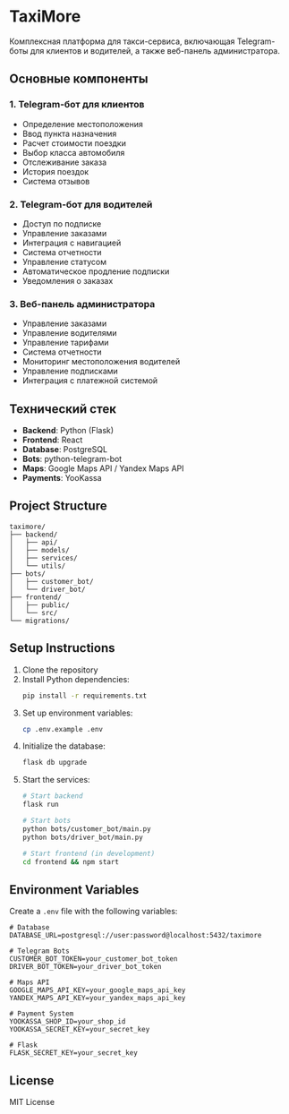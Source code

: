 # TaxiMore

Комплексная платформа для такси-сервиса, включающая Telegram-боты для клиентов и водителей, а также веб-панель администратора.

## Основные компоненты

### 1. Telegram-бот для клиентов
- Определение местоположения
- Ввод пункта назначения
- Расчет стоимости поездки
- Выбор класса автомобиля
- Отслеживание заказа
- История поездок
- Система отзывов

### 2. Telegram-бот для водителей
- Доступ по подписке
- Управление заказами
- Интеграция с навигацией
- Система отчетности
- Управление статусом
- Автоматическое продление подписки
- Уведомления о заказах

### 3. Веб-панель администратора
- Управление заказами
- Управление водителями
- Управление тарифами
- Система отчетности
- Мониторинг местоположения водителей
- Управление подписками
- Интеграция с платежной системой

## Технический стек

- **Backend**: Python (Flask)
- **Frontend**: React
- **Database**: PostgreSQL
- **Bots**: python-telegram-bot
- **Maps**: Google Maps API / Yandex Maps API
- **Payments**: YooKassa

## Project Structure

```
taximore/
├── backend/
│   ├── api/
│   ├── models/
│   ├── services/
│   └── utils/
├── bots/
│   ├── customer_bot/
│   └── driver_bot/
├── frontend/
│   ├── public/
│   └── src/
└── migrations/
```

## Setup Instructions

1. Clone the repository
2. Install Python dependencies:
   ```bash
   pip install -r requirements.txt
   ```
3. Set up environment variables:
   ```bash
   cp .env.example .env
   ```
4. Initialize the database:
   ```bash
   flask db upgrade
   ```
5. Start the services:
   ```bash
   # Start backend
   flask run
   
   # Start bots
   python bots/customer_bot/main.py
   python bots/driver_bot/main.py
   
   # Start frontend (in development)
   cd frontend && npm start
   ```

## Environment Variables

Create a `.env` file with the following variables:

```
# Database
DATABASE_URL=postgresql://user:password@localhost:5432/taximore

# Telegram Bots
CUSTOMER_BOT_TOKEN=your_customer_bot_token
DRIVER_BOT_TOKEN=your_driver_bot_token

# Maps API
GOOGLE_MAPS_API_KEY=your_google_maps_api_key
YANDEX_MAPS_API_KEY=your_yandex_maps_api_key

# Payment System
YOOKASSA_SHOP_ID=your_shop_id
YOOKASSA_SECRET_KEY=your_secret_key

# Flask
FLASK_SECRET_KEY=your_secret_key
```

## License

MIT License
